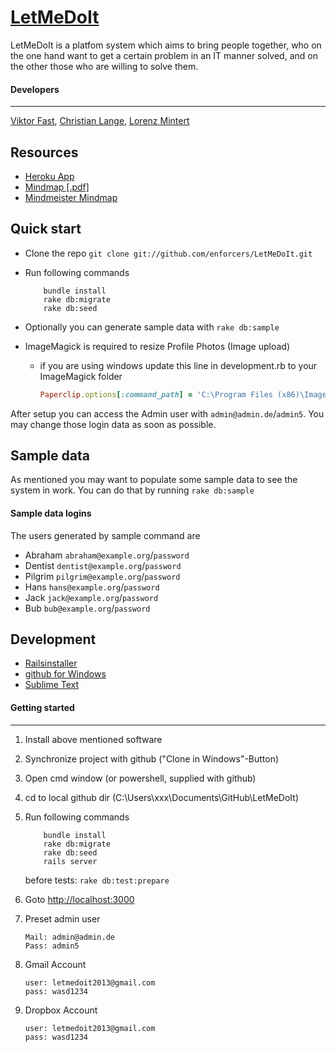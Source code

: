 [LetMeDoIt](http://letmedoit.herokuapp.com/)
=========
LetMeDoIt is a platfom system which aims to bring people together, who on the one hand want to get a certain problem in an IT manner solved, and on the other those who are willing to solve them.

#### Developers
---------------
[Viktor Fast](https://github.com/myiagi), [Christian Lange](https://github.com/langec), [Lorenz Mintert](https://github.com/mintert)

Resources
---------
+ [Heroku App](http://letmedoit.herokuapp.com/)
+ [Mindmap [.pdf]](http:/github.com/enforcers/LetMeDoIt/raw/master/Mindmap.pdf)
+ [Mindmeister Mindmap](http://www.mindmeister.com/maps/show/233221656)

Quick start
----------
+ Clone the repo ``git clone git://github.com/enforcers/LetMeDoIt.git``
+ Run following commands

	```
		bundle install
		rake db:migrate
		rake db:seed
	```
+ Optionally you can generate sample data with ``rake db:sample``

+ ImageMagick is required to resize Profile Photos (Image upload)
	+ if you are using windows update this line in development.rb to your ImageMagick folder
		
		```ruby
		Paperclip.options[:command_path] = 'C:\Program Files (x86)\ImageMagick-6.8.2-Q16'
		```

After setup you can access the Admin user with ``admin@admin.de``/``admin5``. You may change those login data as soon as possible.

Sample data
-----------
As mentioned you may want to populate some sample data to see the system in work. You can do that by running ``rake db:sample``

#### Sample data logins
The users generated by sample command are
+ Abraham
	``abraham@example.org``/``password``
+ Dentist
	``dentist@example.org``/``password``
+ Pilgrim
	``pilgrim@example.org``/``password``
+ Hans
	``hans@example.org``/``password``
+ Jack
	``jack@example.org``/``password``
+ Bub
	``bub@example.org``/``password``

Development
------------------------

+ [Railsinstaller](http://railsinstaller.org/)
+ [github for Windows](http://windows.github.com/)
+ [Sublime Text](http://sublimetext.com)

#### Getting started
--------------------

1.	Install above mentioned software
2.	Synchronize project with github ("Clone in Windows"-Button)
3.	Open cmd window (or powershell, supplied with github)
4.	cd to local github dir (C:\Users\xxx\Documents\GitHub\LetMeDoIt)
5.	Run following commands
	```
		bundle install
		rake db:migrate
		rake db:seed
		rails server
	```
	before tests: ``rake db:test:prepare``

6.	Goto [http://localhost:3000](http://localhost:3000)
7.	Preset admin user
	```
	Mail: admin@admin.de
	Pass: admin5
	```
8.	Gmail Account
	```
	user: letmedoit2013@gmail.com
	pass: wasd1234
	```
8.	Dropbox Account
	```
	user: letmedoit2013@gmail.com
	pass: wasd1234
	```